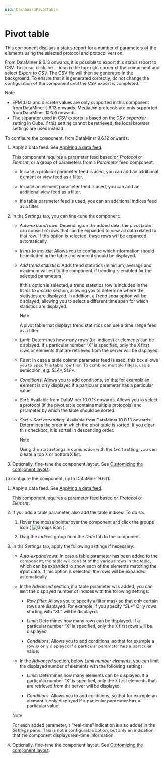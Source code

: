 ```yaml
---
uid: DashboardPivotTable
---
```


# Pivot table

This component displays a status report for a number of parameters of the elements using the selected protocol and protocol version.

From DataMiner 9.6.13 onwards, it is possible to export this status report to CSV. To do so, click the ... icon in the top-right corner of the component and select *Export to CSV*. The CSV file will then be generated in the background. To ensure that it is generated correctly, do not change the configuration of the component until the CSV export is completed.

> [!NOTE]
> - EPM data and discrete values are only supported in this component from DataMiner 9.6.13 onwards. Mediation protocols are only supported from DataMiner 10.0.6 onwards.
> - The separator used in CSV exports is based on the *CSV separator* setting in Cube. If this setting cannot be retrieved, the local browser settings are used instead.

To configure the component, from DataMiner 9.6.12 onwards:

1. Apply a data feed. See [Applying a data feed](xref:Apply_Data_Feed).

   This component requires a parameter feed based on *Protocol* or *Element*, or a group of parameters from a *Parameter* feed component.

   - In case a protocol parameter feed is used, you can add an additional element or view feed as a filter.

   - In case an element parameter feed is used, you can add an additional view feed as a filter.

   - If a table parameter feed is used, you can an additional indices feed as a filter.

1. In the *Settings* tab, you can fine-tune the component:

   - *Auto-expand rows*: Depending on the added data, the pivot table can consist of rows that can be expanded to view all data related to that row. If this option is selected, these rows will be expanded automatically.

   - *Items to include*: Allows you to configure which information should be included in the table and where it should be displayed.

   - *Add trend statistics*: Adds trend statistics (minimum, average and maximum values) to the component, if trending is enabled for the selected parameters.

     If this option is selected, a trend statistics row is included in the *Items to include* section, allowing you to determine where the statistics are displayed. In addition, a *Trend span* option will be displayed, allowing you to select a different time span for which statistics are displayed.

     > [!NOTE]
     > A pivot table that displays trend statistics can use a time range feed as a filter.

   - *Limit*: Determines how many rows (i.e. indices) or elements can be displayed. If a particular number “X” is specified, only the X first rows or elements that are retrieved from the server will be displayed.

   - *Filter*: In case a table column parameter feed is used, this box allows you to specify a table row filer. To combine multiple filters, use a semicolon, e.g. *SLA\*;SLP\**.

   - *Conditions*: Allows you to add conditions, so that for example an element is only displayed if a particular parameter has a particular value.

   - *Sort*: Available from DataMiner 10.0.13 onwards. Allows you to select a protocol (if the pivot table contains multiple protocols) and parameter by which the table should be sorted.

   - *Sort* > *Sort ascending*: Available from DataMiner 10.0.13 onwards. Determines the order in which the pivot table is sorted. If you clear this checkbox, it is sorted in descending order.

     > [!NOTE]
     > Using the sort settings in conjunction with the *Limit* setting, you can create a top X or bottom X list.

1. Optionally, fine-tune the component layout. See [Customizing the component layout](xref:Customize_Component_Layout).

To configure the component, up to DataMiner 9.6.11:

1. Apply a data feed. See [Applying a data feed](xref:Apply_Data_Feed).

   This component requires a parameter feed based on *Protocol* or *Element*.

1. If you add a table parameter, also add the table indices. To do so:

   1. Hover the mouse pointer over the component and click the groups icon ( ![Groups icon](~/user-guide/images/NewRD_Groups.png) ).

   2. Drag the *indices* group from the *Data* tab to the component.

1. In the *Settings* tab, apply the following settings if necessary:

   - *Auto-expand rows*: In case a table parameter has been added to the component, the table will consist of the various rows in the table, which can be expanded to show each of the elements matching the input data. If this option is selected, the rows will be expanded automatically.

   - In the *Advanced* section, if a table parameter was added, you can limit the displayed number of indices with the following settings:

     - *Row filter*: Allows you to specify a filter mask so that only certain rows are displayed. For example, if you specify “*SL\**” Only rows starting with “*SL*” will be displayed.

     - *Limit*: Determines how many rows can be displayed. If a particular number “X” is specified, only the X first rows will be displayed.

     - *Conditions*: Allows you to add conditions, so that for example a row is only displayed if a particular parameter has a particular value.

   - In the *Advanced* section, below *Limit number elements*, you can limit the displayed number of elements with the following settings:

     - *Limit*: Determines how many elements can be displayed. If a particular number “X” is specified, only the X first elements that are retrieved from the server will be displayed.

     - *Conditions*: Allows you to add conditions, so that for example an element is only displayed if a particular parameter has a particular value.

   > [!NOTE]
   > For each added parameter, a “real-time” indication is also added in the *Settings* pane. This is not a configurable option, but only an indication that the component displays real-time information.

1. Optionally, fine-tune the component layout. See [Customizing the component layout](xref:Customize_Component_Layout).
